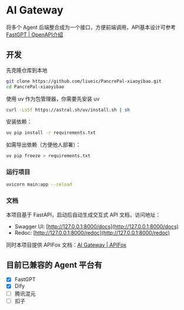 # AI Gateway

将多个 Agent 后端整合成为一个接口，方便前端调用，API基本设计可参考[FastGPT | OpenAPI介绍](https://doc.tryfastgpt.ai/docs/development/openapi/intro/)

## 开发

先克隆仓库到本地

```bash
git clone https://github.com/liueic/PancrePal-xiaoyibao.git
cd PancrePal-xiaoyibao
```

使用 uv 作为包管理器，你需要先安装 uv

```bash
curl -LsSf https://astral.sh/uv/install.sh | sh
```

安装依赖：

```bash
uv pip install -r requirements.txt
```

如需导出依赖（方便他人部署）：

```bash
uv pip freeze > requirements.txt
```

### 运行项目

```bash
uvicorn main:app --reload
```

### 文档

本项目基于 FastAPI，启动后自动生成交互式 API 文档，访问地址：

- Swagger UI: [http://127.0.0.1:8000/docs](http://127.0.0.1:8000/docs)
- Redoc: [http://127.0.0.1:8000/redoc](http://127.0.0.1:8000/redoc)

同时本项目提供 APIFox 文档：[AI Gateway | APIFox](https://ai-gateway.apifox.cn/)

## 目前已兼容的 Agent 平台有

- [x] FastGPT
- [x] Dify
- [ ] 腾讯混元
- [ ] 扣子